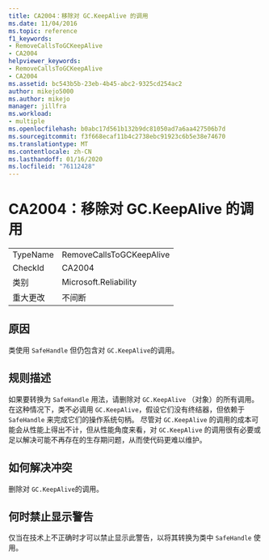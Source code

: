 ```yaml
---
title: CA2004：移除对 GC.KeepAlive 的调用
ms.date: 11/04/2016
ms.topic: reference
f1_keywords:
- RemoveCallsToGCKeepAlive
- CA2004
helpviewer_keywords:
- RemoveCallsToGCKeepAlive
- CA2004
ms.assetid: bc543b5b-23eb-4b45-abc2-9325cd254ac2
author: mikejo5000
ms.author: mikejo
manager: jillfra
ms.workload:
- multiple
ms.openlocfilehash: b0abc17d561b132b9dc81050ad7a6aa427506b7d
ms.sourcegitcommit: f3f668ecaf11b4c2738ebc91923c6b5e38e74670
ms.translationtype: MT
ms.contentlocale: zh-CN
ms.lasthandoff: 01/16/2020
ms.locfileid: "76112428"
---
```

# <a name="ca2004-remove-calls-to-gckeepalive"></a>CA2004：移除对 GC.KeepAlive 的调用

|||
|-|-|
|TypeName|RemoveCallsToGCKeepAlive|
|CheckId|CA2004|
|类别|Microsoft.Reliability|
|重大更改|不间断|

## <a name="cause"></a>原因
类使用 `SafeHandle` 但仍包含对 `GC.KeepAlive`的调用。

## <a name="rule-description"></a>规则描述
如果要转换为 `SafeHandle` 用法，请删除对 `GC.KeepAlive` （对象）的所有调用。 在这种情况下，类不必调用 `GC.KeepAlive`，假设它们没有终结器，但依赖于 `SafeHandle` 来完成它们的操作系统句柄。  尽管对 `GC.KeepAlive` 的调用的成本可能会从性能上得出不计，但从性能角度来看，对 `GC.KeepAlive` 的调用很有必要或足以解决可能不再存在的生存期问题，从而使代码更难以维护。

## <a name="how-to-fix-violations"></a>如何解决冲突
删除对 `GC.KeepAlive`的调用。

## <a name="when-to-suppress-warnings"></a>何时禁止显示警告
仅当在技术上不正确时才可以禁止显示此警告，以将其转换为类中 `SafeHandle` 使用。
